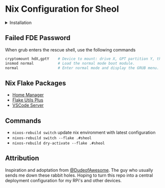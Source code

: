 # Nix Configuration for Sheol

<details>
  <summary>Installation</summary>

  - Encrypted root using LUKS
  - Swap is turned off for this install as it will primarily be using K3S

  ## Setup Boot Drive

  1. Partition drive

    sudo parted /dev/disk/by-id/nvme-CT1000P5PSSD8_2135313B98F0
    mklabel gpt
    mkpart ESP fat32 1MiB 512MiB
    mkpart primary 512MiB 100%
    set 1 esp on
    quit

  2. Create a LUKS key

    TODO: is this the best way to generate a key? I don't think so.
    1. dd if=/dev/random of=./crypt-root-key.bin bs=1024 count=4

  3. Setup LUKS

    1. sudo cryptsetup luksFormat --type=luks1 /dev/disk/by-id/nvme-CT1000P5PSSD8_2135313B98F0-part2
    2. sudo cryptsetup luksAddKey /dev/disk/by-id/nvme-CT1000P5PSSD8_2135313B98F0-part2 crypt-root-key.bin
    3. sudo cryptsetup luksOpen /dev/disk/by-id/nvme-CT1000P5PSSD8_2135313B98F0-part2 crypt-root -d crypt-root-key.bin
    4. TODO: backup LUKS header

  4. Setup LVM

    1. sudo pvcreate /dev/mapper/crypt-root
    2. sudo vgcreate vg /dev/mapper/crypt-root
    3. sudo lvcreate --extents 85%VG --name root vg
    4. sudo lvcreate --extents 15%VG --name home vg

  5. Create File Systems

    1. sudo mkfs.fat -F 32 -n boot /dev/disk/by-id/nvme-CT1000P5PSSD8_2135313B98F0-part1
    2. sudo mkfs.ext4 -L root /dev/vg/root
    3. sudo mkfs.btrfs -L home /dev/vg/home

  6. Mount File Systems

    1. sudo mount /dev/vg/root /mnt
    2. sudo mkdir -p /mnt/boot/efi
    3. sudo mount /dev/disk/by-id/nvme-CT1000P5PSSD8_2135313B98F0-part1 /mnt/boot/efi
    4. sudo mkdir /mnt/home
    5. sudo mount /dev/vg/home /mnt/home

  7. Copy / Create Keys

    1. sudo mkdir -p /mnt/etc/secrets/initrd/
    2. sudo cp crypt-root-key.bin /mnt/etc/secrets/initrd/
    3. sudo chmod 000 /mnt/etc/secrets/initrd/*.bin
    4. sudo ssh-keygen -t ed25519 -N "" -f /mnt/etc/secrets/initrd/ssh_host_ed25519_key

  8. mkpasswd -m sha-512 | sudo tee /mnt/etc/secrets/passwd-boog

  9. sudo nixos-generate-config --root /mnt

  10. reboot

  ## Recovering from a bad time

  1. Boot into recovery environment.
  2. sudo cryptsetup luksOpen /dev/disk/by-id/ata-Samsung_SSD_870_EVO_500GB_S62ANJ0NC40669A-part2 crypt-root
  3. sudo vgscan
  4. Continue from [Setup Boot Drive](#setup-boot-drive)'s "Mount file systems" step.

</details>

## Failed FDE Password

When grub enters the rescue shell, use the following commands

```sh
cryptomount hdX,gptY    # Device to mount: drive X, GPT partition Y, this forces the re-prompt.
insmod normal           # Load the normal mode boot module.
normal                  # Enter normal mode and display the GRUB menu.
```

## Nix Flake Packages

- [Home Manager](https://github.com/nix-community/home-manager)
- [Flake Utils Plus](https://github.com/gytis-ivaskevicius/flake-utils-plus/tree/master)
- [VSCode Server](https://github.com/msteen/nixos-vscode-server)


## Commands

- `nixos-rebuild switch` update nix environment with latest configuration
- `nixos-rebuild switch --flake .#sheol`
- `nixos-rebuild dry-activate --flake .#sheol`

## Attribution

Inspiration and adoptation from [@DudeofAwesome](https://github.com/dudeofawesome/nix-server). The guy who usually sends me down these rabbit holes. Hoping to turn this repo into a central deployment configuration for my RPi's and other devices.
